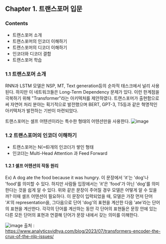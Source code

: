 
## Chapter 1. 트랜스포머 입문

### Contents
- 트랜스포머 소개
- 트랜스포머의 인코더 이해하기
- 트랜스포머의 디코더 이해하기
- 인코더와 디코더 결합
- 트랜스포머 학습

### 1.1 트랜스포머 소개

RNN과 LSTM 모델은 NSP, MT, Text generation등의 순차적 태스크에서 널리 사용된다. 하지만 이 네트워크들은 Long-Term Dependency 문제가 있다.
이런 한계점을 극복하기 위해 "Transformer"라는 아키텍처를 제안하였다.
트랜스포머가 출현함으로써 자연어 처리 분야는 획기적으로 발전했으며 BERT, GPT-3, T5등과 같은 혁명적인 아키텍처가 발전하는 기반이 마련되었다.

트랜스포머는 셀프 어텐션이라는 특수한 형태의 어텐션만을 사용한다.
![image](https://github.com/jw9603/Standard_of_Google_BERT/assets/70795645/d99db27b-fd2b-4612-93f7-a0d88679de63)


### 1.2 트랜스포머의 인코더 이해하기
- 트랜스포머는 N(=6)개의 인코더가 쌓인 형태
- 인코더는 Multi-Head Attention 과 Feed Forward

#### 1.2.1 셀프 어텐션의 작동 원리

Ex) A dog ate the food because it was hungry.
이 문장에서 'it'는 'dog'나 'food'를 의미할 수 있다. 하지만 사람들 입장에서는 'it'은 'food'가 아닌 'dog'를 의미한다는 것을 쉽게 알 수 있다.
위와 같은 문장이 주어질 경우 모델은 어떻게 알 수 있을까? 이때 셀프 어텐션이 필요하다.
이 문장이 입력되었을 때, 모델은 가장 먼저 단어 'A'의 representation을, 그다음으로 단어 'dog'의 표현을 계산한 다음 'ate'라는 단어의 표현을 계산한다. 각각의 단어를 계산하는 동안 각 단어의 표현들은 문장 안에 있는 다른 모든 단어의 표현과 연결해 단어가 문장 내에서 갖는 의미를 이해한다.

![image](https://github.com/jw9603/Standard_of_Google_BERT/assets/70795645/9d290fe0-a737-4d78-8c87-1d523afc6f79)
출처 : https://www.analyticsvidhya.com/blog/2023/07/transformers-encoder-the-crux-of-the-nlp-issues/


